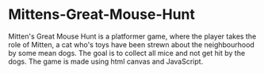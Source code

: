 # Mittens-Great-Mouse-Hunt
Mitten's Great Mouse Hunt is a platformer game, where the player takes the role of Mitten, a cat who's toys have been strewn about the neighbourhood by some mean dogs. The goal is to collect all mice and not get hit by the dogs. The game is made using html canvas and JavaScript.
